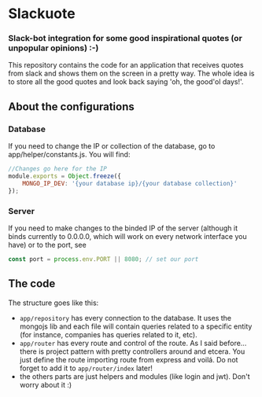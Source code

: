 # Slackuote 

### Slack-bot integration for some good inspirational quotes (or unpopular opinions) :-) 

This repository contains the code for an application that receives quotes from slack and shows them on the screen in a pretty way. The whole idea is to store all the good quotes and look back saying 'oh, the good'ol days!'. 

## About the configurations

### Database

If you need to change the IP or collection of the database, go to app/helper/constants.js. You will find:

```javascript
//Changes go here for the IP
module.exports = Object.freeze({
    MONGO_IP_DEV: '{your database ip}/{your database collection}'
});
```

### Server 

If you need to make changes to the binded IP of the server (although it binds currently to 0.0.0.0, which will work on every network interface you have) or to the port, see 

```javascript
const port = process.env.PORT || 8080; // set our port
```

## The code

The structure goes like this: 

* <code>app/repository</code> has every connection to the database. It uses the mongojs lib and each file will contain queries related to a specific entity (for instance, companies has queries related to it, etc).
* <code>app/router</code> has every route and control of the route. As I said before... there is project pattern with pretty controllers around and etcera. You just define the route importing route from express and voilá. Do not forget to add it to <code>app/router/index</code> later!
* the others parts are just helpers and modules (like login and jwt). Don't worry about it :)
